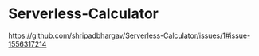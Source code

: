 # Serverless-Calculator

https://github.com/shripadbhargav/Serverless-Calculator/issues/1#issue-1556317214
